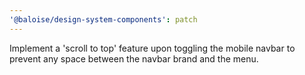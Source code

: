 ```yaml
---
'@baloise/design-system-components': patch
---
```


Implement a 'scroll to top' feature upon toggling the mobile navbar to prevent any space between the navbar brand and the menu.
